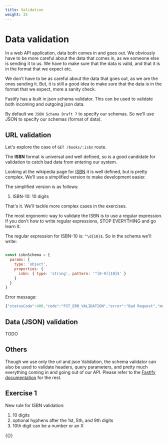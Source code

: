 ```yaml
---
title: Validation
weight: 35
---
```


# Data validation

In a web API application, data both comes in and goes out. We obviously have to
be more careful about the data that comes in, as we someone else is sending it to
us. We have to make sure that the data is valid, and that it is in the format that
we expect etc. 

We don't have to be as careful about the data that goes out, as we are the ones 
sending it. But, it is still a good idea to make sure that the data is in the format
that we expect, more a sanity check.

Fastify has a built in json schema validator. This can be used to validate both
incoming and outgoing json data.

By default we `JSON Schema Draft 7` to specify our schemas. So we'll use JSON to
specify our schemas (format of data).


## URL validation

Let's explore the case of `GET /books/:isbn` route. 

The **ISBN** format is universal and well defined, so is a good candidate for 
validation to catch bad data from entering our system.

Looking at the wikipedia page for [ISBN](https://en.wikipedia.org/wiki/International_Standard_Book_Number)
it is well defined, but is pretty complex. We'll use a simplified version to make
development easier.

The simplified version is as follows:
1. ISBN-10: 10 digits

That's it. We'll tackle more complex cases in the exercises.

The most ergonomic way to validate the ISBN is to use a regular expression. If you 
don't how to write regular expressions, STOP EVERYTHING and go learn it.

The regular expression for ISBN-10 is: `^\d{10}$`. So in the schema we'll write:

```js

const isbnSchema = {
  params: {
    type: 'object',
    properties: {
      isbn: { type: 'string', pattern: '^[0-9]{10}$' }
    }
  }
}

```

Error message:

```js
{"statusCode":400,"code":"FST_ERR_VALIDATION","error":"Bad Request","message":"params/isbn must match pattern \"^[0-9]{10}$\""}
```

## Data (JSON) validation


TODO

## Others


Though we use only the url and json Validation, the schema validator can also be used 
to validate headers, query parameters, and pretty much everything coming in and going 
out of our API. Please refer to the [Fastify documentation](https://www.fastify.io/docs/latest/Validation-and-Serialization/) for the rest. 


## Exercise 1

New rule for ISBN validation:
1. 10 digits
2. optional hyphens after the 1st, 5th, and 9th digits
3. 10th digit can be a number or an X 


{{<pagebottomnav>}}